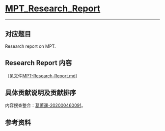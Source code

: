 # [MPT_Research_Report](https://github.com/MaxIkaros/Cyberspace-Security-Innovation-and-Entrepreneurship-Practice-Course/tree/main/MPT_Research_Report)

------

## 对应题目

Research report on MPT.

## Research Report 内容

（见文件[MPT-Research-Report.md](MPT-Research-Report.md)）

## 具体贡献说明及贡献排序

内容搜查整合：[葛萧遥-202000460091](https://github.com/MaxIkaros)。

## 参考资料
